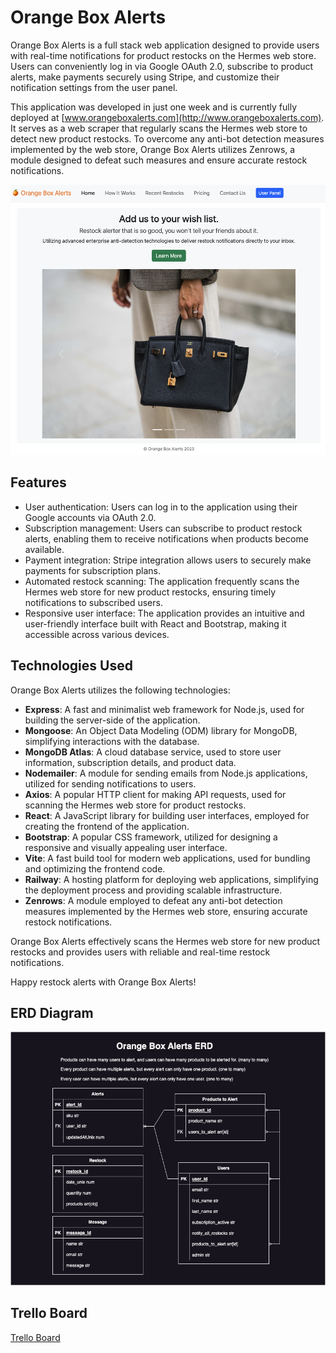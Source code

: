 # Orange Box Alerts

Orange Box Alerts is a full stack web application designed to provide users with real-time notifications for product restocks on the Hermes web store. Users can conveniently log in via Google OAuth 2.0, subscribe to product alerts, make payments securely using Stripe, and customize their notification settings from the user panel.

This application was developed in just one week and is currently fully deployed at [www.orangeboxalerts.com](http://www.orangeboxalerts.com). It serves as a web scraper that regularly scans the Hermes web store to detect new product restocks. To overcome any anti-bot detection measures implemented by the web store, Orange Box Alerts utilizes Zenrows, a module designed to defeat such measures and ensure accurate restock notifications.

![Screenshot](https://github.com/kevinleet/Orange-Box-Alerts/blob/main/client/src/images/screenshot.png?raw=true)

## Features

- User authentication: Users can log in to the application using their Google accounts via OAuth 2.0.
- Subscription management: Users can subscribe to product restock alerts, enabling them to receive notifications when products become available.
- Payment integration: Stripe integration allows users to securely make payments for subscription plans.
- Automated restock scanning: The application frequently scans the Hermes web store for new product restocks, ensuring timely notifications to subscribed users.
- Responsive user interface: The application provides an intuitive and user-friendly interface built with React and Bootstrap, making it accessible across various devices.

## Technologies Used

Orange Box Alerts utilizes the following technologies:

- **Express**: A fast and minimalist web framework for Node.js, used for building the server-side of the application.
- **Mongoose**: An Object Data Modeling (ODM) library for MongoDB, simplifying interactions with the database.
- **MongoDB Atlas**: A cloud database service, used to store user information, subscription details, and product data.
- **Nodemailer**: A module for sending emails from Node.js applications, utilized for sending notifications to users.
- **Axios**: A popular HTTP client for making API requests, used for scanning the Hermes web store for product restocks.
- **React**: A JavaScript library for building user interfaces, employed for creating the frontend of the application.
- **Bootstrap**: A popular CSS framework, utilized for designing a responsive and visually appealing user interface.
- **Vite**: A fast build tool for modern web applications, used for bundling and optimizing the frontend code.
- **Railway**: A hosting platform for deploying web applications, simplifying the deployment process and providing scalable infrastructure.
- **Zenrows**: A module employed to defeat any anti-bot detection measures implemented by the Hermes web store, ensuring accurate restock notifications.

Orange Box Alerts effectively scans the Hermes web store for new product restocks and provides users with reliable and real-time restock notifications.

Happy restock alerts with Orange Box Alerts!

## ERD Diagram

![ERD Diagram](https://github.com/kevinleet/Orange-Box-Alerts/blob/main/orange_box_alerts.drawio.png?raw=true)

## Trello Board

[Trello Board](https://trello.com/b/SDWqp7Rf/orange-box-alerts)
